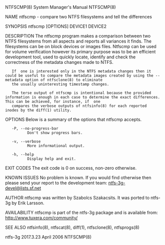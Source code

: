 NTFSCMP(8)                                                                       System Manager's Manual                                                                       NTFSCMP(8)

NAME
       ntfscmp - compare two NTFS filesystems and tell the differences

SYNOPSIS
       ntfscmp [OPTIONS] DEVICE1 DEVICE2

DESCRIPTION
       The ntfscmp program makes a comparison between two NTFS filesystems from all aspects and reports all variances it finds.  The filesystems can be on block devices or images files.
       Ntfscmp can be used for volume verification however its primary purpose was to be an efficient development tool, used to quickly locate, identify and check the correctness of the
       metadata changes made to NTFS.

       If  one is interested only in the NTFS metadata changes then it could be useful to compare the metadata images created by using the --metadata option of ntfsclone(8) to eliminate
       the usually uninteresting timestamp changes.

       The terse output of ntfscmp is intentional because the provided information is enough in each case to determine the exact differences. This can be achieved, for instance, if  one
       compares the verbose outputs of ntfsinfo(8) for each reported inodes by the diff(1) utility.

OPTIONS
       Below is a summary of the options that ntfscmp accepts.

       -P, --no-progress-bar
              Don't show progress bars.

       -v, --verbose
              More informational output.

       -h, --help
              Display help and exit.

EXIT CODES
       The exit code is 0 on success, non-zero otherwise.

KNOWN ISSUES
       No problem is known. If you would find otherwise then please send your report to the development team: ntfs-3g-devel@lists.sf.net

AUTHOR
       ntfscmp was written by Szabolcs Szakacsits.  It was ported to ntfs-3g by Erik Larsson.

AVAILABILITY
       ntfscmp is part of the ntfs-3g package and is available from:
       http://www.tuxera.com/community/

SEE ALSO
       ntfsinfo(8), ntfscat(8), diff(1), ntfsclone(8), ntfsprogs(8)

ntfs-3g 2017.3.23                                                                       April 2006                                                                             NTFSCMP(8)
